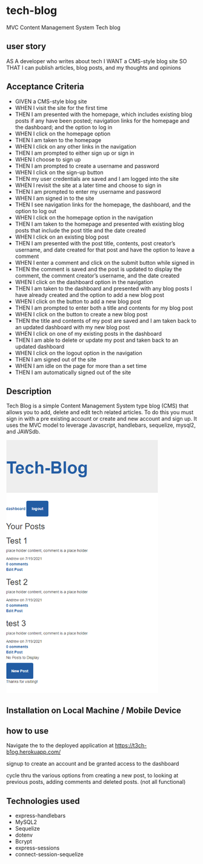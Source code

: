 # tech-blog
MVC Content Management System Tech blog

## user story 
AS A developer who writes about tech
I WANT a CMS-style blog site
SO THAT I can publish articles, blog posts, and my thoughts and opinions

## Acceptance Criteria 
* GIVEN a CMS-style blog site
* WHEN I visit the site for the first time
* THEN I am presented with the homepage, which includes existing blog posts if any have been posted; navigation links for the homepage and the dashboard; and the option to log in
* WHEN I click on the homepage option
 * THEN I am taken to the homepage
* WHEN I click on any other links in the navigation
* THEN I am prompted to either sign up or sign in
* WHEN I choose to sign up
* THEN I am prompted to create a username and password
* WHEN I click on the sign-up button
* THEN my user credentials are saved and I am logged into the site
* WHEN I revisit the site at a later time and choose to sign in
* THEN I am prompted to enter my username and password
* WHEN I am signed in to the site
* THEN I see navigation links for the homepage, the dashboard, and the option to log out
* WHEN I click on the homepage option in the navigation
* THEN I am taken to the homepage and presented with existing blog posts that include the post title and the date created
* WHEN I click on an existing blog post
* THEN I am presented with the post title, contents, post creator’s username, and date created for that post and have the option to leave a comment
* WHEN I enter a comment and click on the submit button while signed in
* THEN the comment is saved and the post is updated to display the comment, the comment creator’s username, and the date created
* WHEN I click on the dashboard option in the navigation
* THEN I am taken to the dashboard and presented with any blog posts I have already created and the option to add a new blog post
* WHEN I click on the button to add a new blog post
* THEN I am prompted to enter both a title and contents for my blog post
* WHEN I click on the button to create a new blog post
* THEN the title and contents of my post are saved and I am taken back to an updated dashboard with my new blog post
* WHEN I click on one of my existing posts in the dashboard
* THEN I am able to delete or update my post and taken back to an updated dashboard
* WHEN I click on the logout option in the navigation
* THEN I am signed out of the site
* WHEN I am idle on the page for more than a set time
* THEN I am automatically signed out of the site 

## Description 
Tech Blog is a simple Content Management System type blog (CMS) that allows you to add, delete and edit tech related articles. To do this you must sign in with a pre existing account or create and new 
account and sign up. It uses the MVC model to leverage Javascript, handlebars, sequelize, mysql2, and JAWSdb. 

<img src="https://github.com/fraudwheeldrive/tech-blog/blob/main/public/images/tech-blog.PNG" alt="Application Overview" width="400"/>

## Installation on Local Machine / Mobile Device 

## how to use 

Navigate the to the deployed application at https://t3ch-b1og.herokuapp.com/

signup to create an account and be granted access to the dashboard   

cycle thru the various options from creating a new post, to looking at previous posts, 
adding comments and deleted posts. (not all functional)



## Technologies used 
* express-handlebars 
* MySQL2 
* Sequelize 
* dotenv
* Bcrypt
* express-sessions 
* connect-session-sequelize 
